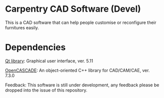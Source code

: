 Carpentry CAD Software (Devel)
=======================

This is a CAD software that can help people customise or reconfigure their furnitures easily.

Dependencies
=======================
[Qt library](http://www.qt.io/): Graphical user interface, ver. 5.11

[OpenCASCADE](https://www.opencascade.com/): An object-oriented C++ library for CAD/CAM/CAE, ver. 7.3.0

Feedback:
This software is still under development, any feedback please be dropped into the issue of this repository.